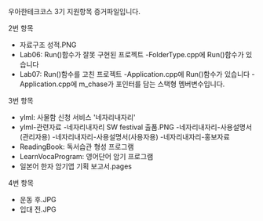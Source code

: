우아한테크코스 3기 지원항목 증거파일입니다.

2번 항목
- 자료구조 성적.PNG
- Lab06: Run()함수가 잘못 구현된 프로젝트
  -FolderType.cpp에 Run()함수가 있습니다
- Lab07: Run()함수를 고친 프로젝트
  -Application.cpp에 Run()함수가 있습니다
  -Application.cpp에 m_chase가 포인터를 담는 스택형 멤버변수입니다.

3번 항목
- ylml: 사물함 신청 서비스 '네자리내자리'
- ylml-관련자료
  -네자리내자리 SW festival 출품.PNG
  -네자리내자리-사용설명서(관리자용)
  -네자리내자리-사용설명서(사용자용)
  -네자리내자리-홍보자료
- ReadingBook: 독서습관 형성 프로그램
- LearnVocaProgram: 영어단어 암기 프로그램
- 일본어 한자 암기앱 기획 보고서.pages

4번 항목
- 운동 후.JPG
- 입대 전.JPG
